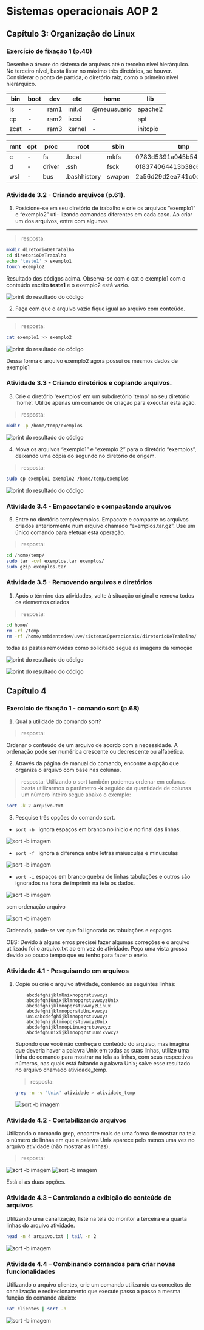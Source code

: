 # Sistemas operacionais AOP 2

## Capítulo 3: Organização do Linux

### Exercício de fixação 1 (p.40)

Desenhe a árvore do sistema de arquivos até o terceiro nível hierárquico. No terceiro nível,
basta listar no máximo três diretórios, se houver. Considerar o ponto de partida, o diretório
raiz, como o primeiro nível hierárquico.

| bin  | boot | dev   | etc    | home        | lib      |
|------|------|-------|--------|------------|----------|
| ls   | -    | ram1  | init.d | @meuusuario | apache2  |
| cp   | -    | ram2  | iscsi  | -          | apt      |
| zcat | -    | ram3  | kernel | -          | initcpio |


| mnt | opt      | proc        | root   | sbin | tmp               | usr      | var      |
|-----|---------|-------------|--------|------|-------------------|---------|---------|
| c   | -       | fs          | .local | mkfs | 0783d5391a045b54825c5be00 | bin     | backups |
| d   | -       | driver      | .ssh   | fsck | 0f8374064413b38c6c89fd200 | lib     | cache   |
| wsl | -       | bus         | .bashhistory | swapon | 2a56d29d2ea741c0c4eda9400 | include | opt     |

### Atividade 3.2 - Criando arquivos (p.61).
1. Posicione-se em seu diretório de trabalho e crie os arquivos “exemplo1” e “exemplo2” uti-
lizando comandos diferentes em cada caso. Ao criar um dos arquivos, entre com algumas

---

> resposta:

~~~bash
mkdir diretorioDeTrabalho
cd diretorioDeTrabalho
echo 'teste1' > exemplo1
touch exemplo2
~~~

Resultado dos códigos acima. Observa-se com o cat o exemplo1 com o conteúdo escrito __teste1__ e o exemplo2 está vazio.

![print do resultado do código](assets/3.2%20p.61%20N1.jpg)

2. Faça com que o arquivo vazio fique igual ao arquivo com conteúdo.

---

>resposta:

~~~bash
cat exemplo1 >> exemplo2
~~~

![print do resultado do código](assets/3.2%20p.61%20N2.jpg)

Dessa forma o arquivo exemplo2 agora possui os mesmos dados de exemplo1

### Atividade 3.3 - Criando diretórios e copiando arquivos.

3. Crie o diretório 'exemplos' em um subdiretório 'temp' no seu diretório 'home'. Utilize apenas um comando de criação para executar esta ação.

> resposta:

~~~bash
mkdir -p /home/temp/exemplos
~~~

![print do resultado do código](assets/3.3%20p.61%20N3.jpg)

4. Mova os arquivos “exemplo1” e “exemplo 2” para o diretório “exemplos”, deixando uma
cópia do segundo no diretório de origem.

> resposta:

~~~bash
sudo cp exemplo1 exemplo2 /home/temp/exemplos
~~~

![print do resultado do código](assets/3.3%20p.61%20N4.jpg)

### Atividade 3.4 - Empacotando e compactando arquivos

5. Entre no diretório temp/exemplos. Empacote e compacte os arquivos criados anteriormente num arquivo chamado “exemplos.tar.gz”. Use um único comando para efetuar esta operação.

>resposta:
~~~bash
cd /home/temp/
sudo tar -cvf exemplos.tar exemplos/
sudo gzip exemplos.tar
~~~

### Atividade 3.5 - Removendo arquivos e diretórios

1. Após o término das atividades, volte à situação original e remova todos os elementos criados

> resposta:

~~~bash
cd home/
rm -rf /temp
rm -rf /home/ambientedev/uvv/sistemasOperacionais/diretorioDeTrabalho/
~~~

todas as pastas removidas como solicitado segue as imagens da remoção

![print do resultado do código](assets/3.5%20N1.jpg)

![print do resultado do código](assets/3.5%20N1%20img2.jpg)

## Capítulo 4

### Exercício de fixação 1 - comando sort (p.68)

1. Qual a utilidade do comando sort?
> resposta:

Ordenar o conteúdo de um arquivo de acordo com a necessidade. A ordenação pode ser numérica crescente ou decrescente ou alfabética.

2. Através da página de manual do comando, encontre a opção que organiza o arquivo com
base nas colunas.

> resposta:
Utilizando o sort também podemos ordenar em colunas basta utilizarmos o parâmetro __-k__ seguido da quantidade de colunas um número inteiro segue abaixo o exemplo:

~~~bash
sort -k 2 arquivo.txt
~~~

3. Pesquise três opções do comando sort.

* `sort -b ` ignora espaços em branco no inicio e no final das linhas.

![sort -b imagem](assets/4%20p.68%20N3.jpg)

* `sort -f ` ignora a diferença entre letras maiusculas e minusculas

![sort -b imagem](assets/4%20p.68%20N3%20img2.jpg)

* `sort -i` espaços em branco quebra de linhas tabulações e outros são ignorados na hora de imprimir na tela os dados.

![sort -b imagem](assets/arquivo%20com%20tabulações%20e%20espaços.jpg)

sem ordenação arquivo

![sort -b imagem](assets/arquivo%20com%20tabulações%20e%20espaços%20ORDENADO.jpg)

Ordenado, pode-se ver que foi ignorado as tabulações e espaços.


OBS: Devido à alguns erros precisei fazer algumas correções e o arquivo utilizado foi o arquivo.txt ao em vez de atividade. Peço uma vista grossa devido ao pouco tempo que eu tenho para fazer o envio.

### Atividade 4.1 - Pesquisando em arquivos

1. Copie ou crie o arquivo atividade, contendo as seguintes linhas:

	```
		abcdefghijklmUnixnopqrstuvwxyz
		abcdefghiUnixjklmnopqrstuvwxyzUnix
		abcdefghijklmnopqrstuvwxyzLinux
		abcdefghijklmnopqrstuUnixvwxyz
		Unixabcdefghijklmnopqrstuvwxyz
		abcdefghijklmnopqrstuvwxyzUnix
		abcdefghijklmnopLinuxqrstuvwxyz
		abcdefghUnixijklmnopqrstuUnixvwxyz
	```
	Supondo que você não conheça o conteúdo do arquivo, mas imagina que deveria haver a
	palavra Unix em todas as suas linhas, utilize uma linha de comando para mostrar na tela as
	linhas, com seus respectivos números, nas quais está faltando a palavra Unix; salve esse
	resultado no arquivo chamado atividade_temp.

	>resposta:
	~~~bash
	grep -n -v 'Unix' atividade > atividade_temp
	~~~
	![sort -b imagem](assets/4.1%20N1.jpg)

### Atividade 4.2 - Contabilizando arquivos

Utilizando o comando grep, encontre mais de uma forma de mostrar na tela o número de linhas
em que a palavra Unix aparece pelo menos uma vez no arquivo atividade (não mostrar as linhas).
>resposta:

![sort -b imagem](assets/4.2%20n1.jpg)
![sort -b imagem](assets/4.2%20N2.jpg)

Está ai as duas opções.

### Atividade 4.3 – Controlando a exibição do conteúdo de arquivos

Utilizando uma canalização, liste na tela do monitor a terceira e a quarta linhas do
arquivo atividade.

~~~bash
head -n 4 arquivo.txt | tail -n 2
~~~
![sort -b imagem](assets/4.2%20N3.jpg)

### Atividade 4.4 – Combinando comandos para criar novas funcionalidades
Utilizando o arquivo clientes, crie um comando utilizando os conceitos de canalização e
redirecionamento que execute passo a passo a mesma função do comando abaixo:

~~~bash
cat clientes | sort -n
~~~
![sort -b imagem](assets/4.4.jpg)

